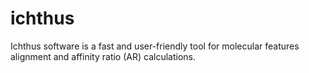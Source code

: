 # ichthus
Ichthus software is a fast and user-friendly tool for molecular features alignment and affinity ratio (AR) calculations.
